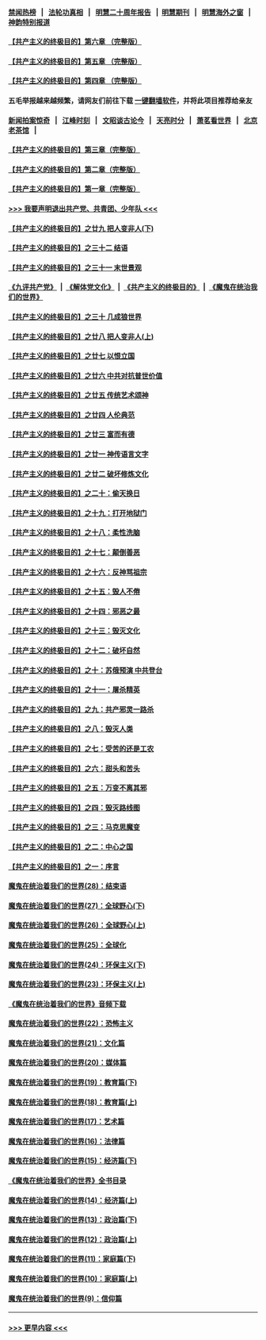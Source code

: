 #### [禁闻热榜](热点新闻.md?=0)  &nbsp;&nbsp;|&nbsp;&nbsp; [法轮功真相](https://github.com/gfw-breaker/truth/blob/master/README.md?=0) &nbsp;&nbsp;|&nbsp;&nbsp; [明慧二十周年报告](https://github.com/gfw-breaker/mh-reports/blob/master/README.md?=0) &nbsp;&nbsp;|&nbsp;&nbsp;[明慧期刊](https://github.com/gfw-breaker/mh-qikan) &nbsp;&nbsp;|&nbsp;&nbsp; [明慧海外之窗](https://github.com/gfw-breaker/mh-news/blob/master/README.md?=0) &nbsp;&nbsp;|&nbsp;&nbsp; [神韵特别报道](https://github.com/gfw-breaker/mh-news/blob/master/shenyun.md?=0)
#### [【共产主义的终极目的】第六章 （完整版）](../pages/nsc422/n11428913.md?t=03130502) 
#### [【共产主义的终极目的】第五章 （完整版）](../pages/nsc422/n11428912.md?t=03130502) 
#### [【共产主义的终极目的】第四章 （完整版）](../pages/nsc422/n11428907.md?t=03130502) 
#### 五毛举报越来越频繁，请网友们前往下载 [一键翻墙软件](https://github.com/gfw-breaker/ssr-accounts)，并将此项目推荐给亲友
#### [新闻拍案惊奇](https://github.com/gfw-breaker/banned-news/blob/master/pages/link4.md) &nbsp;&nbsp;|&nbsp;&nbsp; [江峰时刻](https://github.com/gfw-breaker/banned-news/blob/master/pages/link4.md) &nbsp;&nbsp;|&nbsp;&nbsp; [文昭谈古论今](https://github.com/gfw-breaker/banned-news/blob/master/pages/link4.md) &nbsp;&nbsp;|&nbsp;&nbsp; [天亮时分](https://github.com/gfw-breaker/banned-news/blob/master/pages/link4.md) &nbsp;&nbsp;|&nbsp;&nbsp; [萧茗看世界](https://github.com/gfw-breaker/banned-news/blob/master/pages/link4.md) &nbsp;&nbsp;|&nbsp;&nbsp; [北京老茶馆](https://github.com/gfw-breaker/banned-news/blob/master/pages/link4.md) &nbsp;&nbsp;|&nbsp;&nbsp; 
#### [【共产主义的终极目的】第三章（完整版）](../pages/nsc422/n11428848.md?t=03130502) 
#### [【共产主义的终极目的】第二章（完整版）](../pages/nsc422/n11428831.md?t=03130502) 
#### [【共产主义的终极目的】第一章（完整版）](../pages/nsc422/n11417651.md?t=03130502) 
#### [>>> 我要声明退出共产党、共青团、少年队 <<<](https://github.com/begood0513/goodnews/blob/master/quit/letter.md) 
#### [【共产主义的终极目的】之廿九 把人变非人(下)](../pages/nsc422/n11344140.md?t=03130502) 
#### [【共产主义的终极目的】之三十二 结语](../pages/nsc422/n11360535.md?t=03130502) 
#### [【共产主义的终极目的】之三十一 末世景观](../pages/nsc422/n11351129.md?t=03130502) 
#### [《九评共产党》](https://github.com/begood0513/9ping.md/blob/master/README.md) &nbsp;|&nbsp; [《解体党文化》](../../../../jtdwh.md/blob/master/README.md)  &nbsp;|&nbsp; [《共产主义的终极目的》](../../../../gczydzjmd.md/blob/master/README.md) &nbsp;|&nbsp; [《魔鬼在统治我们的世界》](../../../../mgztzwmdsj.md/blob/master/README.md) 
#### [【共产主义的终极目的】之三十 几成狼世界](../pages/nsc422/n11348280.md?t=03130502) 
#### [【共产主义的终极目的】之廿八 把人变非人(上)](../pages/nsc422/n11340492.md?t=03130502) 
#### [【共产主义的终极目的】之廿七 以恨立国](../pages/nsc422/n11336944.md?t=03130502) 
#### [【共产主义的终极目的】之廿六 中共对抗普世价值](../pages/nsc422/n11324785.md?t=03130502) 
#### [【共产主义的终极目的】之廿五 传统艺术颂神](../pages/nsc422/n11296396.md?t=03130502) 
#### [【共产主义的终极目的】之廿四 人伦典范](../pages/nsc422/n11296397.md?t=03130502) 
#### [【共产主义的终极目的】之廿三 富而有德](../pages/nsc422/n11283598.md?t=03130502) 
#### [【共产主义的终极目的】之廿一 神传语言文字](../pages/nsc422/n11263265.md?t=03130502) 
#### [【共产主义的终极目的】之廿二 破坏修炼文化](../pages/nsc422/n11245728.md?t=03130502) 
#### [【共产主义的终极目的】之二十：偷天换日](../pages/nsc422/n11238846.md?t=03130502) 
#### [【共产主义的终极目的】之十九：打开地狱门](../pages/nsc422/n11206376.md?t=03130502) 
#### [【共产主义的终极目的】之十八：柔性洗脑](../pages/nsc422/n11199994.md?t=03130502) 
#### [【共产主义的终极目的】之十七：颠倒善恶](../pages/nsc422/n11179782.md?t=03130502) 
#### [【共产主义的终极目的】之十六：反神骂祖宗](../pages/nsc422/n11166798.md?t=03130502) 
#### [【共产主义的终极目的】之十五：毁人不倦](../pages/nsc422/n11166792.md?t=03130502) 
#### [【共产主义的终极目的】之十四：邪恶之最](../pages/nsc422/n11150249.md?t=03130502) 
#### [【共产主义的终极目的】之十三：毁灭文化](../pages/nsc422/n11135227.md?t=03130502) 
#### [【共产主义的终极目的】之十二：破坏自然](../pages/nsc422/n11135214.md?t=03130502) 
#### [【共产主义的终极目的】之十：苏俄预演 中共登台](../pages/nsc422/n11118424.md?t=03130502) 
#### [【共产主义的终极目的】之十一：屠杀精英](../pages/nsc422/n11118442.md?t=03130502) 
#### [【共产主义的终极目的】之九：共产邪灵一路杀](../pages/nsc422/n11114139.md?t=03130502) 
#### [【共产主义的终极目的】之八：毁灭人类](../pages/nsc422/n11108503.md?t=03130502) 
#### [【共产主义的终极目的】之七：受苦的还是工农](../pages/nsc422/n11101809.md?t=03130502) 
#### [【共产主义的终极目的】之六：甜头和苦头](../pages/nsc422/n11096971.md?t=03130502) 
#### [【共产主义的终极目的】之五：万变不离其邪](../pages/nsc422/n11091285.md?t=03130502) 
#### [【共产主义的终极目的】之四：毁灭路线图](../pages/nsc422/n11086284.md?t=03130502) 
#### [【共产主义的终极目的】之三：马克思魔变](../pages/nsc422/n11061941.md?t=03130502) 
#### [【共产主义的终极目的】之二：中心之国](../pages/nsc422/n11047728.md?t=03130502) 
#### [【共产主义的终极目的】之一：序言](../pages/nsc422/n11086077.md?t=03130502) 
#### [魔鬼在统治着我们的世界(28)：结束语](../pages/nsc422/n10936246.md?t=03130502) 
#### [魔鬼在统治着我们的世界(27)：全球野心(下)](../pages/nsc422/n10928319.md?t=03130502) 
#### [魔鬼在统治着我们的世界(26)：全球野心(上)](../pages/nsc422/n10900318.md?t=03130502) 
#### [魔鬼在统治着我们的世界(25)：全球化](../pages/nsc422/n10788205.md?t=03130502) 
#### [魔鬼在统治着我们的世界(24)：环保主义(下)](../pages/nsc422/n10695307.md?t=03130502) 
#### [魔鬼在统治着我们的世界(23)：环保主义(上)](../pages/nsc422/n10688613.md?t=03130502) 
#### [《魔鬼在统治着我们的世界》音频下载](../pages/nsc422/n10635553.md?t=03130502) 
#### [魔鬼在统治着我们的世界(22)：恐怖主义](../pages/nsc422/n10614727.md?t=03130502) 
#### [魔鬼在统治着我们的世界(21)：文化篇](../pages/nsc422/n10597706.md?t=03130502) 
#### [魔鬼在统治着我们的世界(20)：媒体篇](../pages/nsc422/n10586579.md?t=03130502) 
#### [魔鬼在统治着我们的世界(19)：教育篇(下)](../pages/nsc422/n10564808.md?t=03130502) 
#### [魔鬼在统治着我们的世界(18)：教育篇(上)](../pages/nsc422/n10526970.md?t=03130502) 
#### [魔鬼在统治着我们的世界(17)：艺术篇](../pages/nsc422/n10499093.md?t=03130502) 
#### [魔鬼在统治着我们的世界(16)：法律篇](../pages/nsc422/n10485969.md?t=03130502) 
#### [魔鬼在统治着我们的世界(15)：经济篇(下)](../pages/nsc422/n10469975.md?t=03130502) 
#### [《魔鬼在统治着我们的世界》全书目录](../pages/nsc422/n10464261.md?t=03130502) 
#### [魔鬼在统治着我们的世界(14)：经济篇(上)](../pages/nsc422/n10457370.md?t=03130502) 
#### [魔鬼在统治着我们的世界(13)：政治篇(下)](../pages/nsc422/n10448270.md?t=03130502) 
#### [魔鬼在统治着我们的世界(12)：政治篇(上)](../pages/nsc422/n10444576.md?t=03130502) 
#### [魔鬼在统治着我们的世界(11)：家庭篇(下)](../pages/nsc422/n10440961.md?t=03130502) 
#### [魔鬼在统治着我们的世界(10)：家庭篇(上)](../pages/nsc422/n10435448.md?t=03130502) 
#### [魔鬼在统治着我们的世界(9)：信仰篇](../pages/nsc422/n10432159.md?t=03130502) 

----
#### [ >>> 更早内容 <<< ](../indexes/nsc422-earlier.md)
